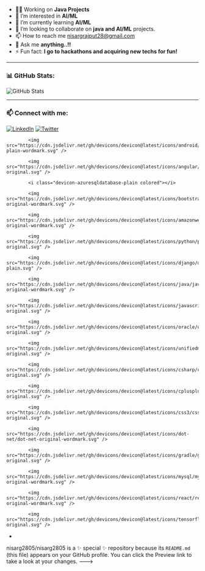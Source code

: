 - 🧑‍💻 Working on **Java Projects**
- 👀 I’m interested in **AI/ML**
- 🌱 I’m currently learning **AI/ML**
- 🤝 I’m looking to collaborate on **java and AI/ML** projects.
- 📫 How to reach me nisargrajput28@gmail.com
- 💭 Ask me **anything..!!**
- ⚡ Fun fact: **I go to hackathons and acquiring new techs for fun!**


<!--### 🛠️ Languages and Tools:

<p align="left">
  <img src="https://cdn.jsdelivr.net/gh/devicons/devicon/icons/javascript/javascript-original.svg" width="40" height="40"/>
  <img src="https://cdn.jsdelivr.net/gh/devicons/devicon/icons/python/python-original.svg" width="40" height="40"/>
  <img src="https://cdn.jsdelivr.net/gh/devicons/devicon/icons/java/java-original.svg" width="40" height="40"/>
  <!-- Add more icons from https://devicon.dev -->
</p>

---

### 📊 GitHub Stats:

![GitHub Stats](https://github-readme-stats.vercel.app/api?username=yourusername&show_icons=true&theme=radical)

---

### 📫 Connect with me:

[![LinkedIn](https://img.shields.io/badge/LinkedIn-blue?logo=linkedin&logoColor=white)](https://linkedin.com/in/nisargrajput)
[![Twitter](https://img.shields.io/badge/Twitter-black?logo=twitter&logoColor=white)](https://twitter.com/nisarg2805)


            <img src="https://cdn.jsdelivr.net/gh/devicons/devicon@latest/icons/android/android-plain-wordmark.svg" />
          
            <img src="https://cdn.jsdelivr.net/gh/devicons/devicon@latest/icons/angular/angular-original.svg" />
          
            <i class="devicon-azuresqldatabase-plain colored"></i>
          
            <img src="https://cdn.jsdelivr.net/gh/devicons/devicon@latest/icons/bootstrap/bootstrap-original-wordmark.svg" />
          
            <img src="https://cdn.jsdelivr.net/gh/devicons/devicon@latest/icons/amazonwebservices/amazonwebservices-original-wordmark.svg" />
          
            <img src="https://cdn.jsdelivr.net/gh/devicons/devicon@latest/icons/python/python-original.svg" />
          
            <img src="https://cdn.jsdelivr.net/gh/devicons/devicon@latest/icons/django/django-plain.svg" />
          
            <img src="https://cdn.jsdelivr.net/gh/devicons/devicon@latest/icons/java/java-original-wordmark.svg" />
          
            <img src="https://cdn.jsdelivr.net/gh/devicons/devicon@latest/icons/javascript/javascript-original.svg" />
          
            <img src="https://cdn.jsdelivr.net/gh/devicons/devicon@latest/icons/oracle/oracle-original.svg" />
          
            <img src="https://cdn.jsdelivr.net/gh/devicons/devicon@latest/icons/unifiedmodelinglanguage/unifiedmodelinglanguage-original.svg" />
          
            <img src="https://cdn.jsdelivr.net/gh/devicons/devicon@latest/icons/csharp/csharp-original.svg" />
          
            <img src="https://cdn.jsdelivr.net/gh/devicons/devicon@latest/icons/cplusplus/cplusplus-original.svg" />
          
            <img src="https://cdn.jsdelivr.net/gh/devicons/devicon@latest/icons/css3/css3-original.svg" />
          
            <img src="https://cdn.jsdelivr.net/gh/devicons/devicon@latest/icons/dot-net/dot-net-original-wordmark.svg" />
          
            <img src="https://cdn.jsdelivr.net/gh/devicons/devicon@latest/icons/gradle/gradle-original.svg" />
          
            <img src="https://cdn.jsdelivr.net/gh/devicons/devicon@latest/icons/mysql/mysql-original-wordmark.svg" />
          
            <img src="https://cdn.jsdelivr.net/gh/devicons/devicon@latest/icons/react/react-original-wordmark.svg" />
          
            <img src="https://cdn.jsdelivr.net/gh/devicons/devicon@latest/icons/tensorflow/tensorflow-original.svg" />
          
-
nisarg2805/nisarg2805 is a ✨ special ✨ repository because its `README.md` (this file) appears on your GitHub profile.
You can click the Preview link to take a look at your changes.
--->
